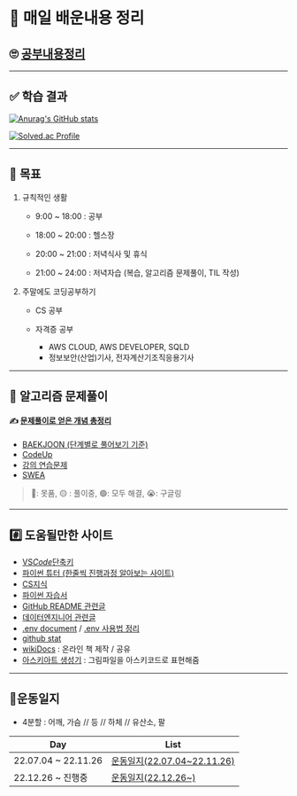 # 📖 매일 배운내용 정리



## 🙄 [공부내용정리](./TIL/README.md)



---

## ✅ 학습 결과

[![Anurag's GitHub stats](https://github-readme-stats.vercel.app/api?username=Yoonsik-Shin&show_icons=true)](https://github.com/anuraghazra/github-readme-stats)

[![Solved.ac Profile](http://mazassumnida.wtf/api/v2/generate_badge?boj=pocket0994)](https://solved.ac/pocket0994/)



---

## 🎢 목표

1. 규칙적인 생활

    - 9:00 ~ 18:00 : 공부

    - 18:00 ~ 20:00 : 헬스장

    - 20:00 ~ 21:00 : 저녁식사 및 휴식

    - 21:00 ~ 24:00 : 저녁자습 (복습, 알고리즘 문제풀이, TIL 작성)



2. 주말에도 코딩공부하기

    - CS 공부
    - 자격증 공부

        - AWS CLOUD, AWS DEVELOPER, SQLD 
        - 정보보안(산업)기사, 전자계산기조직응용기사



---

## 🔞 알고리즘 문제풀이

#### ✍️ [문제풀이로 얻은 개념 총정리](./Algorism/README.md)

-   [BAEKJOON (단계별로 풀어보기 기준)](./Algorism/BAEKJOON/README.md)
-   [CodeUp](./Algorism/Codeup)
-   [강의 연습문제](./Algorism/연습문제)
-   [SWEA](./Algorism/SWEA)

> 🔴: 못품, 🟡 : 풀이중, 🟢: 모두 해결, 😭: 구글링



---

## #️⃣ 도움될만한 사이트

-   [VS*Code*단축키](./TIPs/VS_Code_단축키.md)
-   [파이썬 튜터 (한줄씩 진행과정 알아보는 사이트)](https://pythontutor.com/visualize.html#mode=edit)
-   [CS지식](https://github.com/JaeYeopHan/Interview_Question_for_Beginner#technical-interview-guidelines-for-beginners)
-   [파이썬 자습서](https://docs.python.org/ko/3/tutorial/index.html#the-python-tutorial)
-   [GitHub README 관련글](https://hphk-edu.notion.site/GitHub-Profile-README-b447c5bcfd5043d787c7d6bb21817c63)
-   [데이터엔지니어 관련글](https://github.com/Team-Neighborhood/I-want-to-study-Data-Science/wiki/%EB%8D%B0%EC%9D%B4%ED%84%B0-%EC%97%94%EC%A7%80%EB%8B%88%EC%96%B4)
-   [.env document](https://github.com/theskumar/python-dotenv) / [.env 사용법 정리](./TIPs/env활용.md)
-   [github stat](https://github.com/anuraghazra/github-readme-stats)
-   [wikiDocs](https://wikidocs.net/) : 온라인 책 제작 / 공유
-   [아스키아트 생성기](https://wepplication.github.io/tools/asciiArtGen/?fontSelector=Coinstak&userInput=%EC%95%84%EC%8A%A4%ED%82%A4) : 그림파일을 아스키코드로 표현해줌

    

---

## 💪운동일지

-   4분할 : 어깨, 가슴 // 등 // 하체 // 유산소, 팔

| Day                 | List                                                         |
| ------------------- | ------------------------------------------------------------ |
| 22.07.04 ~ 22.11.26 | [운동일지(22.07.04~22.11.26)](./TIPs/운동일지/운동일지(22.07.04~22.11.26)) |
| 22.12.26 ~ 진행중   | [운동일지(22.12.26~)](./TIPs/운동일지/운동일지(22.12.26~))   |

